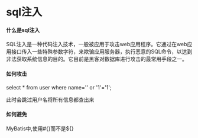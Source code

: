# sql注入

#### 什么是sql注入

SQL注入是一种代码注入技术，一般被应用于攻击web应用程序。它通过在web应用接口传入一些特殊参数字符，来欺骗应用服务器，执行恶意的SQL命令，以达到非法获取系统信息的目的。它目前是黑客对数据库进行攻击的最常用手段之一。

#### 如何攻击

select * from user where name='' or '1'='1';

此时会跳过用户名将所有信息都查出来

#### 如何避免

MyBatis中,使用#{}而不是${}

